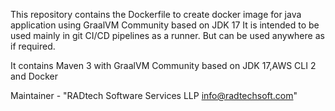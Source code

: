 This repository contains the Dockerfile to create docker image for java application using GraalVM Community based on JDK 17
It is intended to be used mainly in git CI/CD pipelines as a runner. But can be used anywhere as if required.

It contains Maven 3 with GraalVM Community based on JDK 17,AWS CLI 2 and Docker 

Maintainer - "RADtech Software Services LLP <info@radtechsoft.com>"
